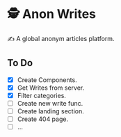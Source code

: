 # 🕵️ Anon Writes

✍️ A global anonym articles platform.

## To Do

- [x] Create Components.
- [x] Get Writes from server.
- [x] Filter categories.
- [ ] Create new write func.
- [ ] Create landing section.
- [ ] Create 404 page.
- [ ] ...

